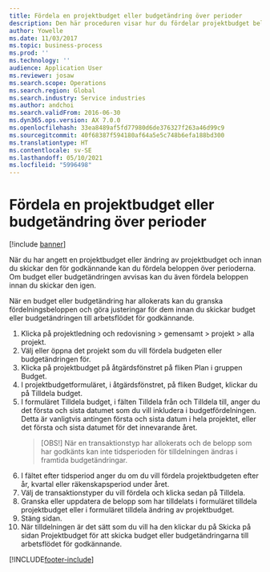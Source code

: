 ```yaml
---
title: Fördela en projektbudget eller budgetändring över perioder
description: Den här proceduren visar hur du fördelar projektbudget belopp över perioder.
author: Yowelle
ms.date: 11/03/2017
ms.topic: business-process
ms.prod: ''
ms.technology: ''
audience: Application User
ms.reviewer: josaw
ms.search.scope: Operations
ms.search.region: Global
ms.search.industry: Service industries
ms.author: andchoi
ms.search.validFrom: 2016-06-30
ms.dyn365.ops.version: AX 7.0.0
ms.openlocfilehash: 33ea8489af5fd77980d6de376327f263a46d99c9
ms.sourcegitcommit: 40f68387f594180af64a5e5c748b6efa188bd300
ms.translationtype: HT
ms.contentlocale: sv-SE
ms.lasthandoff: 05/10/2021
ms.locfileid: "5996498"
---
```

# <a name="allocate-a-project-budget-or-budget-revision-across-periods"></a>Fördela en projektbudget eller budgetändring över perioder

[!include [banner](../../includes/banner.md)]

När du har angett en projektbudget eller ändring av projektbudget och innan du skickar den för godkännande kan du fördela beloppen över perioderna. Om budget eller budgetändringen avvisas kan du även fördela beloppen innan du skickar den igen. 

När en budget eller budgetändring har allokerats kan du granska fördelningsbeloppen och göra justeringar för dem innan du skickar budget eller budgetändringen till arbetsflödet för godkännande. 

1. Klicka på projektledning och redovisning > gemensamt > projekt > alla projekt. 
2. Välj eller öppna det projekt som du vill fördela budgeten eller budgetändringen för. 
3. Klicka på projektbudget på åtgärdsfönstret på fliken Plan i gruppen Budget. 
4. I projektbudgetformuläret, i åtgärdsfönstret, på fliken Budget, klickar du på Tilldela budget. 
5. I formuläret Tilldela budget, i fälten Tilldela från och Tilldela till, anger du det första och sista datumet som du vill inkludera i budgetfördelningen. Detta är vanligtvis antingen första och sista datum i hela projektet, eller det första och sista datumet för det innevarande året.  
   > [OBS!] När en transaktionstyp har allokerats och de belopp som har godkänts kan inte tidsperioden för tilldelningen ändras i framtida budgetändringar. 
6. I fältet efter tidsperiod anger du om du vill fördela projektbudgeten efter år, kvartal eller räkenskapsperiod under året.
7. Välj de transaktionstyper du vill fördela och klicka sedan på Tilldela. 
8. Granska eller uppdatera de belopp som har tilldelats i formuläret tilldela projektbudget eller i formuläret tilldela ändring av projektbudget. 
9. Stäng sidan.
10. När tilldelningen är det sätt som du vill ha den klickar du på Skicka på sidan Projektbudget för att skicka budget eller budgetändringarna till arbetsflödet för godkännande.  




[!INCLUDE[footer-include](../../includes/footer-banner.md)]